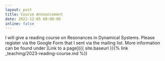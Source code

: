 ```yaml
---
layout: post
title: Course Announcement
date: 2022-12-05 00:00:00
inline: false
---
```


I will give a reading course on Resonances in Dynamical Systems. Please register via the Google Form that I sent via the mailing list. More information can be found under [Link to a page]({{ site.baseurl }}{% link _teaching/2023-reading-course.md %})